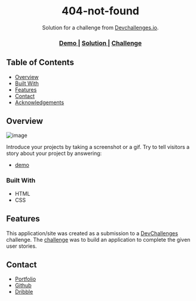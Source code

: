 
<h1 align="center">404-not-found</h1>

<div align="center">
   Solution for a challenge from  <a href="http://devchallenges.io" target="_blank">Devchallenges.io</a>.
</div>

<div align="center">
  <h3>
    <a href="https://https://brandonmartinez-jar.github.io/404-not-found/">
      Demo
    </a>
    <span> | </span>
    <a href="https://github.com/BrandonMartinez-jar/404-not-found">
      Solution
    </a>
    <span> | </span>
    <a href="https://devchallenges.io/challenges/wBunSb7FPrIepJZAg0sY">
      Challenge
    </a>
  </h3>
</div>

## Table of Contents

- [Overview](#overview)
- [Built With](#built-with)
- [Features](#features)
- [Contact](#contact)
- [Acknowledgements](#acknowledgements)

## Overview

![image](https://user-images.githubusercontent.com/76891236/122119189-83ad1100-cdee-11eb-900c-1858230570b8.png)

Introduce your projects by taking a screenshot or a gif. Try to tell visitors a story about your project by answering:

- [demo](https://brandonmartinez-jar.github.io/404-not-found/)

### Built With

- HTML
- CSS

## Features

This application/site was created as a submission to a [DevChallenges](https://devchallenges.io/challenges) challenge. The [challenge](https://devchallenges.io/challenges/wBunSb7FPrIepJZAg0sY) was to build an application to complete the given user stories.

## Contact

- [Portfolio](https://devchallenges.io/portfolio/BrandonMartinez-jar)
- [Github](https://github.com/BrandonMartinez-jar)
- [Dribble](https://dribbble.com/BrandonMartinez-jar)
